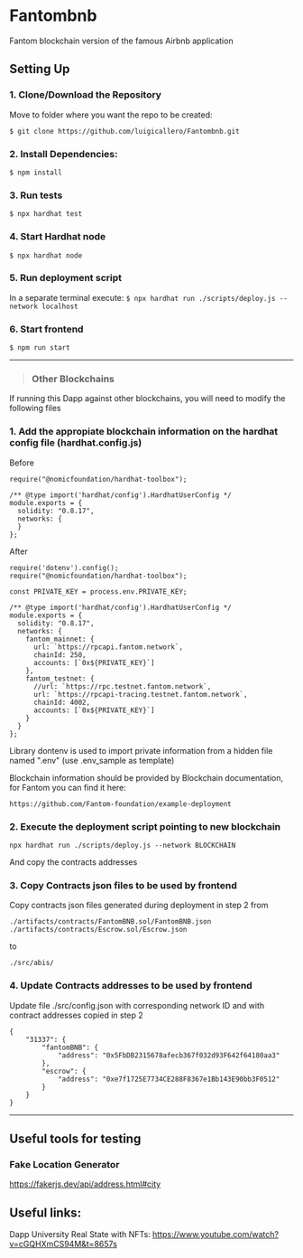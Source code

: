 # Fantombnb
Fantom blockchain version of the famous Airbnb application


## Setting Up
### 1. Clone/Download the Repository

Move to folder where you want the repo to be created:

`$ git clone https://github.com/luigicallero/Fantombnb.git`

### 2. Install Dependencies:
`$ npm install`

### 3. Run tests
`$ npx hardhat test`

### 4. Start Hardhat node
`$ npx hardhat node`

### 5. Run deployment script
In a separate terminal execute:
`$ npx hardhat run ./scripts/deploy.js --network localhost`

### 6. Start frontend
`$ npm run start`

---
> ### Other Blockchains
If running this Dapp against other blockchains, you will need to modify the following files

### 1. Add the appropiate blockchain information on the hardhat config file (hardhat.config.js)

Before
```
require("@nomicfoundation/hardhat-toolbox");

/** @type import('hardhat/config').HardhatUserConfig */
module.exports = {
  solidity: "0.8.17",
  networks: {
  }
};

```
After
```
require('dotenv').config();
require("@nomicfoundation/hardhat-toolbox");

const PRIVATE_KEY = process.env.PRIVATE_KEY;

/** @type import('hardhat/config').HardhatUserConfig */
module.exports = {
  solidity: "0.8.17",
  networks: {
    fantom_mainnet: {
      url: `https://rpcapi.fantom.network`,
      chainId: 250,
      accounts: [`0x${PRIVATE_KEY}`]
    },
    fantom_testnet: {
      //url: `https://rpc.testnet.fantom.network`,
      url: `https://rpcapi-tracing.testnet.fantom.network`,
      chainId: 4002,
      accounts: [`0x${PRIVATE_KEY}`]
    }
  }
};

```
Library dontenv is used to import private information from a hidden file named ".env"  (use .env_sample as template)

Blockchain information should be provided by  Blockchain documentation, for Fantom you can find it here:
    
    https://github.com/Fantom-foundation/example-deployment

### 2. Execute the deployment script pointing to new blockchain

```
npx hardhat run ./scripts/deploy.js --network BLOCKCHAIN
```
And copy the contracts addresses

### 3. Copy Contracts json files to be used by frontend

Copy contracts json files generated during deployment in step 2 from 

    ./artifacts/contracts/FantomBNB.sol/FantomBNB.json
    ./artifacts/contracts/Escrow.sol/Escrow.json

to 

    ./src/abis/

### 4. Update Contracts addresses to be used by frontend

Update file ./src/config.json with corresponding network ID and with contract addresses copied in step 2 

```
{
    "31337": {
        "fantomBNB": {
            "address": "0x5FbDB2315678afecb367f032d93F642f64180aa3"
        },
        "escrow": {
            "address": "0xe7f1725E7734CE288F8367e1Bb143E90bb3F0512"
        }
    }
}
```

---
## Useful tools for testing
### Fake Location Generator

https://fakerjs.dev/api/address.html#city

## Useful links:

Dapp University Real State with NFTs: 
https://www.youtube.com/watch?v=cGQHXmCS94M&t=8657s